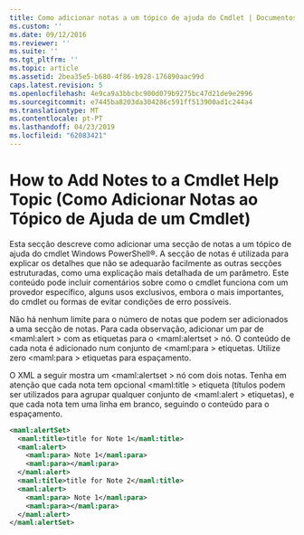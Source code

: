 ```yaml
---
title: Como adicionar notas a um tópico de ajuda do Cmdlet | Documentos da Microsoft
ms.custom: ''
ms.date: 09/12/2016
ms.reviewer: ''
ms.suite: ''
ms.tgt_pltfrm: ''
ms.topic: article
ms.assetid: 2bea35e5-b680-4f86-b928-176890aac99d
caps.latest.revision: 5
ms.openlocfilehash: 4e9ca9a3bbcbc900d079b9275bc47d21de9e2996
ms.sourcegitcommit: e7445ba8203da304286c591ff513900ad1c244a4
ms.translationtype: MT
ms.contentlocale: pt-PT
ms.lasthandoff: 04/23/2019
ms.locfileid: "62083421"
---
```

# <a name="how-to-add-notes-to-a-cmdlet-help-topic"></a>How to Add Notes to a Cmdlet Help Topic (Como Adicionar Notas ao Tópico de Ajuda de um Cmdlet)

Esta secção descreve como adicionar uma secção de notas a um tópico de ajuda do cmdlet Windows PowerShell®. A secção de notas é utilizada para explicar os detalhes que não se adequarão facilmente as outras secções estruturadas, como uma explicação mais detalhada de um parâmetro. Este conteúdo pode incluir comentários sobre como o cmdlet funciona com um provedor específico, alguns usos exclusivos, embora o mais importantes, do cmdlet ou formas de evitar condições de erro possíveis.

Não há nenhum limite para o número de notas que podem ser adicionados a uma secção de notas. Para cada observação, adicionar um par de \<maml:alert > com as etiquetas para o \<maml:alertset > nó. O conteúdo de cada nota é adicionado num conjunto de \<maml:para > etiquetas. Utilize zero \<maml:para > etiquetas para espaçamento.

O XML a seguir mostra um \<maml:alertset > nó com dois notas. Tenha em atenção que cada nota tem opcional \<maml:title > etiqueta (títulos podem ser utilizados para agrupar qualquer conjunto de \<maml:alert > etiquetas), e que cada nota tem uma linha em branco, seguindo o conteúdo para o espaçamento.

```xml
<maml:alertSet>
  <maml:title>title for Note 1</maml:title>
  <maml:alert>
    <maml:para> Note 1</maml:para>
    <maml:para></maml:para>
  </maml:alert>
  <maml:title>title for Note 2</maml:title>
  <maml:alert>
    <maml:para> Note 1</maml:para>
    <maml:para></maml:para>
  </maml:alert>
</maml:alertSet>
```



